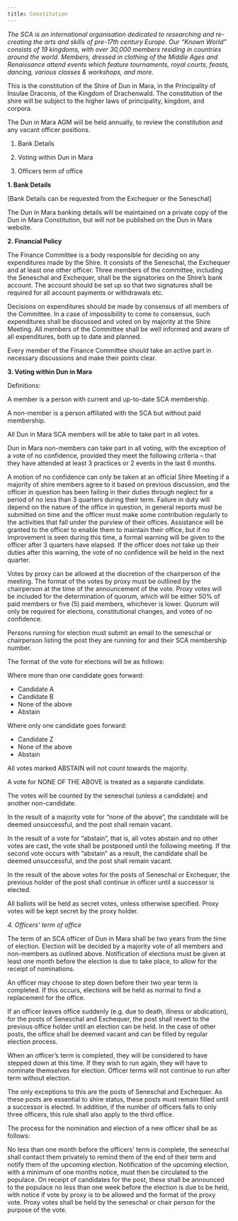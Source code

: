 ```yaml
---
title: Constitution
---
```

*The SCA is an international organisation dedicated to researching and re-creating the arts and skills of pre-17th century Europe. Our “Known World” consists of 19 kingdoms, with over 30,000 members residing in countries around the world. Members, dressed in clothing of the Middle Ages and Renaissance attend events which feature tournaments, royal courts, feasts, dancing, various classes & workshops, and more.*

This is the constitution of the Shire of Dun in Mara, in the Principality of Insulae Draconis, of the Kingdom of Drachenwald. The constitution of the shire will be subject to the higher laws of principality, kingdom, and corpora.

The Dun in Mara AGM will be held annually, to review the constitution and any vacant officer positions.

1)   Bank Details

2)   Voting within Dun in Mara

3)   Officers term of office

**1. Bank Details**

[Bank Details can be requested from the Exchequer or the Seneschal]

The Dun in Mara banking details will be maintained on a private copy of the Dun in Mara Constitution, but will not be published on the Dun in Mara website.

**2. Financial Policy**

The Finance Committee is a body responsible for deciding on any expenditures made by the Shire. It consists of the Seneschal, the Exchequer and at least one other officer. Three members of the committee, including the Seneschal and Exchequer, shall be the signatories on the Shire’s bank account. The account should be set up so that two signatures shall be required for all account payments or withdrawals etc.

Decisions on expenditures should be made by consensus of all members of the Committee. In a case of impossibility to come to consensus, such expenditures shall be discussed and voted on by majority at the Shire Meeting. All members of the Committee shall be well informed and aware of all expenditures, both up to date and planned.

Every member of the Finance Committee should take an active part in necessary discussions and make their points clear.

**3. Voting within Dun in Mara**

Definitions:

A member is a person with current and up-to-date SCA membership.

A non-member is a person affiliated with the SCA but without paid membership.

All Dun in Mara SCA members will be able to take part in all votes.

Dun in Mara non-members can take part in all voting, with the exception of a vote of no confidence, provided they meet the following criteria – that they have attended at least 3 practices or 2 events in the last 6 months.

A motion of no confidence can only be taken at an official Shire Meeting if a majority of shire members agree to it based on previous discussion, and the officer in question has been failing in their duties through neglect for a period of no less than 3 quarters during their term. Failure in duty will depend on the nature of the office in question, in general reports must be submitted on time and the officer must make some contribution regularly to the activities that fall under the purview of their offices. Assistance will be granted to the officer to enable them to maintain their office, but if no improvement is seen during this time, a formal warning will be given to the officer after 3 quarters have elapsed. If the officer does not take up their duties after this warning, the vote of no confidence will be held in the next quarter.

Votes by proxy can be allowed at the discretion of the chairperson of the meeting. The format of the votes by proxy must be outlined by the chairperson at the time of the announcement of the vote. Proxy votes will be included for the determination of quorum, which will be either 50% of paid members or five (5) paid members, whichever is lower. Quorum will only be required for elections, constitutional changes, and votes of no confidence.

Persons running for election must submit an email to the seneschal or chairperson listing the post they are running for and their SCA membership number.

The format of the vote for elections will be as follows:

Where more than one candidate goes forward:

- Candidate A
- Candidate B
- None of the above
- Abstain

Where only one candidate goes forward:

- Candidate Z
- None of the above
- Abstain

All votes marked ABSTAIN will not count towards the majority.

A vote for NONE OF THE ABOVE is treated as a separate candidate.

The votes will be counted by the seneschal (unless a candidate) and another non-candidate.

In the result of a majority vote for “none of the above”, the candidate will be deemed unsuccessful, and the post shall remain vacant.

In the result of a vote for “abstain”, that is, all votes abstain and no other votes are cast, the vote shall be postponed until the following meeting. If the second vote occurs with “abstain” as a result, the candidate shall be deemed unsuccessful, and the post shall remain vacant.

In the result of the above votes for the posts of Seneschal or Exchequer, the previous holder of the post shall continue in officer until a successor is elected.

All ballots will be held as secret votes, unless otherwise specified. Proxy votes will be kept secret by the proxy holder.

*4. Officers’ term of office*

The term of an SCA officer of Dun in Mara shall be two years from the time of election. Election will be decided by a majority vote of all members and non-members as outlined above. Notification of elections must be given at least one month before the election is due to take place, to allow for the receipt of nominations.

An officer may choose to step down before their two year term is completed. If this occurs, elections will be held as normal to find a replacement for the office.

If an officer leaves office suddenly (e.g. due to death, illness or abdication), for the posts of Seneschal and Exchequer, the post shall revert to the previous office holder until an election can be held. In the case of other posts, the office shall be deemed vacant and can be filled by regular election process.

When an officer’s term is completed, they will be considered to have stepped down at this time. If they wish to run again, they will have to nominate themselves for election. Officer terms will not continue to run after term without election.

The only exceptions to this are the posts of Seneschal and Exchequer. As these posts are essential to shire status, these posts must remain filled until a successor is elected. In addition, if the number of officers falls to only three officers, this rule shall also apply to the third office.

The process for the nomination and election of a new officer shall be as follows:

No less than one month before the officers’ term is complete, the seneschal shall contact them privately to remind them of the end of their term and notify them of the upcoming election. Notification of the upcoming election, with a minimum of one months notice, must then be circulated to the populace. On receipt of candidates for the post, these shall be announced to the populace no less than one week before the election is due to be held, with notice if vote by proxy is to be allowed and the format of the proxy vote. Proxy votes shall be held by the seneschal or chair person for the purpose of the vote.